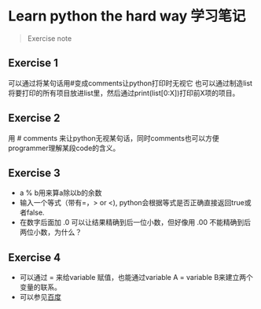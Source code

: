 # Learn python the hard way 学习笔记
> Exercise note

## Exercise 1
可以通过将某句话用#变成comments让python打印时无视它
也可以通过制造list将要打印的所有项目放进list里，然后通过print(list[0:X])打印前X项的项目。
## Exercise 2
用 # comments 来让python无视某句话，同时comments也可以方便programmer理解某段code的含义。
## Exercise 3
- a % b用来算a除以b的余数
- 输入一个等式（带有=，> or <), python会根据等式是否正确直接返回true或者false.
- 在数字后面加 .0 可以让结果精确到后一位小数，但好像用 .00 不能精确到后两位小数，为什么？
## Exercise 4
- 可以通过 = 来给variable 赋值，也能通过variable A = variable B来建立两个变量的联系。
- 可以参见[百度](http://www.baidu.com)

